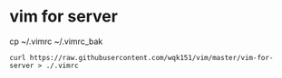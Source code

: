 # vim for server
<p>cp ~/.vimrc ~/.vimrc_bak</p>
<code>curl https://raw.githubusercontent.com/wqk151/vim/master/vim-for-server > ./.vimrc</code>

